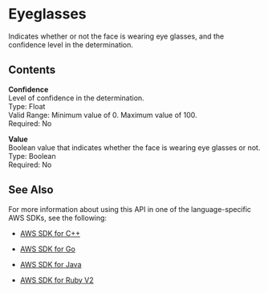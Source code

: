 # Eyeglasses<a name="API_Eyeglasses"></a>

Indicates whether or not the face is wearing eye glasses, and the confidence level in the determination\.

## Contents<a name="API_Eyeglasses_Contents"></a>

 **Confidence**   
Level of confidence in the determination\.  
Type: Float  
Valid Range: Minimum value of 0\. Maximum value of 100\.  
Required: No

 **Value**   
Boolean value that indicates whether the face is wearing eye glasses or not\.  
Type: Boolean  
Required: No

## See Also<a name="API_Eyeglasses_SeeAlso"></a>

For more information about using this API in one of the language\-specific AWS SDKs, see the following:

+  [AWS SDK for C\+\+](http://docs.aws.amazon.com/goto/SdkForCpp/rekognition-2016-06-27/Eyeglasses) 

+  [AWS SDK for Go](http://docs.aws.amazon.com/goto/SdkForGoV1/rekognition-2016-06-27/Eyeglasses) 

+  [AWS SDK for Java](http://docs.aws.amazon.com/goto/SdkForJava/rekognition-2016-06-27/Eyeglasses) 

+  [AWS SDK for Ruby V2](http://docs.aws.amazon.com/goto/SdkForRubyV2/rekognition-2016-06-27/Eyeglasses) 